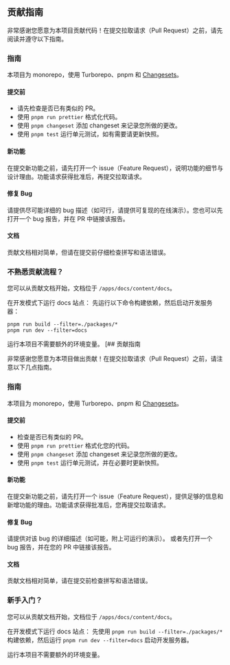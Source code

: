 ## 贡献指南

非常感谢您愿意为本项目贡献代码！在提交拉取请求（Pull Request）之前，请先阅读并遵守以下指南。

### 指南

本项目为 monorepo，使用 Turborepo、pnpm 和 [Changesets](https://github.com/changesets/changesets)。

#### 提交前

- 请先检查是否已有类似的 PR。
- 使用 `pnpm run prettier` 格式化代码。
- 使用 `pnpm changeset` 添加 changeset 来记录您所做的更改。
- 使用 `pnpm test` 运行单元测试，如有需要请更新快照。

#### 新功能

在提交新功能之前，请先打开一个 issue（Feature Request），说明功能的细节与设计理由。功能请求获得批准后，再提交拉取请求。

#### 修复 Bug

请提供尽可能详细的 bug 描述（如可行，请提供可复现的在线演示）。您也可以先打开一个 bug 报告，并在 PR 中链接该报告。

#### 文档

贡献文档相对简单，但请在提交前仔细检查拼写和语法错误。

### 不熟悉贡献流程？

您可以从贡献文档开始，文档位于 `/apps/docs/content/docs`。

在开发模式下运行 docs 站点：
先运行以下命令构建依赖，然后启动开发服务器：

```
pnpm run build --filter=./packages/*
pnpm run dev --filter=docs
```

运行本项目不需要额外的环境变量。
[## 贡献指南

非常感谢您愿意为本项目做出贡献！在提交拉取请求（Pull Request）之前，请注意以下几点指南。

### 指南

本项目为 monorepo，使用 Turborepo、pnpm 和 [Changesets](https://github.com/changesets/changesets)。

#### 提交前

- 检查是否已有类似的 PR。
- 使用 `pnpm run prettier` 格式化您的代码。
- 使用 `pnpm changeset` 添加 changeset 来记录您所做的更改。
- 使用 `pnpm test` 运行单元测试，并在必要时更新快照。

#### 新功能

在提交新功能之前，请先打开一个 issue（Feature Request），提供足够的信息和新增功能的理由。功能请求获得批准后，您再提交拉取请求。

#### 修复 Bug

请提供对该 bug 的详细描述（如可能，附上可运行的演示）。
或者先打开一个 bug 报告，并在您的 PR 中链接该报告。

#### 文档

贡献文档相对简单，请在提交前检查拼写和语法错误。

### 新手入门？

您可以从贡献文档开始，文档位于 `/apps/docs/content/docs`。

在开发模式下运行 docs 站点：
先使用 `pnpm run build --filter=./packages/*` 构建依赖，然后运行 `pnpm run dev --filter=docs` 启动开发服务器。

运行本项目不需要额外的环境变量。